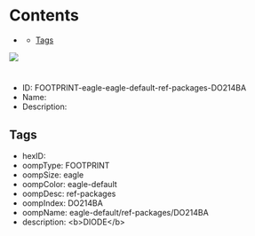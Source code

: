 



Contents
========

* [](#)
	* [Tags](#tags)
  
![][im]
# 

- ID: FOOTPRINT-eagle-eagle-default-ref-packages-DO214BA
- Name: 
- Description: 

## Tags

- hexID: 
- oompType: FOOTPRINT
- oompSize: eagle
- oompColor: eagle-default
- oompDesc: ref-packages
- oompIndex: DO214BA
- oompName: eagle-default/ref-packages/DO214BA
- description: &lt;b&gt;DIODE&lt;/b&gt;



[im]: image.png
